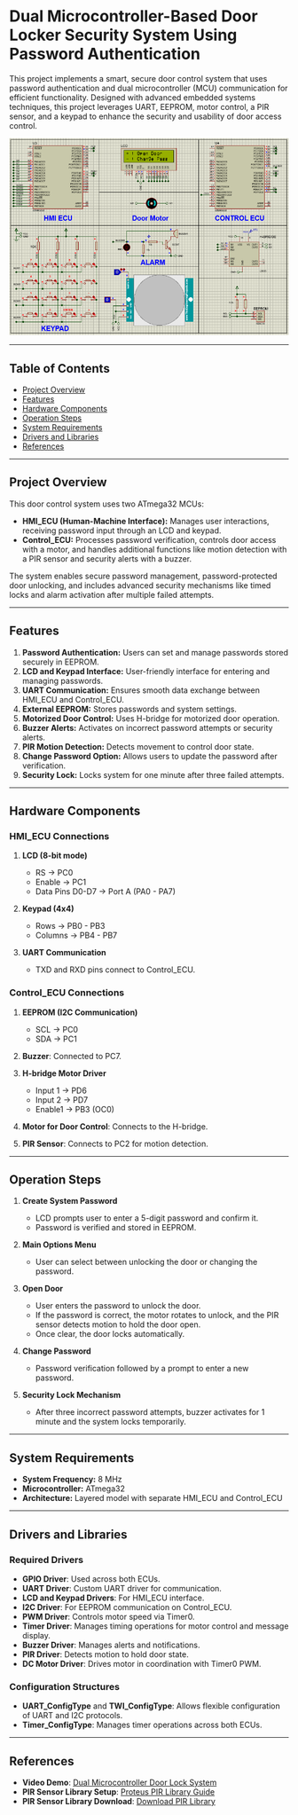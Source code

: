 # Dual Microcontroller-Based Door Locker Security System Using Password Authentication

This project implements a smart, secure door control system that uses password authentication and dual microcontroller (MCU) communication for efficient functionality. Designed with advanced embedded systems techniques, this project leverages UART, EEPROM, motor control, a PIR sensor, and a keypad to enhance the security and usability of door access control.

![Project Demo](docs/Screenshots/Screenshot2.png)

---

## Table of Contents
- [Project Overview](#project-overview)
- [Features](#features)
- [Hardware Components](#hardware-components)
- [Operation Steps](#operation-steps)
- [System Requirements](#system-requirements)
- [Drivers and Libraries](#drivers-and-libraries)
- [References](#references)

---

## Project Overview
This door control system uses two ATmega32 MCUs:
- **HMI_ECU (Human-Machine Interface):** Manages user interactions, receiving password input through an LCD and keypad.
- **Control_ECU:** Processes password verification, controls door access with a motor, and handles additional functions like motion detection with a PIR sensor and security alerts with a buzzer.

The system enables secure password management, password-protected door unlocking, and includes advanced security mechanisms like timed locks and alarm activation after multiple failed attempts.

---

## Features
1. **Password Authentication:** Users can set and manage passwords stored securely in EEPROM.
2. **LCD and Keypad Interface:** User-friendly interface for entering and managing passwords.
3. **UART Communication:** Ensures smooth data exchange between HMI_ECU and Control_ECU.
4. **External EEPROM:** Stores passwords and system settings.
5. **Motorized Door Control:** Uses H-bridge for motorized door operation.
6. **Buzzer Alerts:** Activates on incorrect password attempts or security alerts.
7. **PIR Motion Detection:** Detects movement to control door state.
8. **Change Password Option:** Allows users to update the password after verification.
9. **Security Lock:** Locks system for one minute after three failed attempts.

---

## Hardware Components
### HMI_ECU Connections
1. **LCD (8-bit mode)**
   - RS → PC0
   - Enable → PC1
   - Data Pins D0-D7 → Port A (PA0 - PA7)

2. **Keypad (4x4)**
   - Rows → PB0 - PB3
   - Columns → PB4 - PB7

3. **UART Communication**
   - TXD and RXD pins connect to Control_ECU.

### Control_ECU Connections
1. **EEPROM (I2C Communication)**
   - SCL → PC0
   - SDA → PC1

2. **Buzzer**: Connected to PC7.
3. **H-bridge Motor Driver**
   - Input 1 → PD6
   - Input 2 → PD7
   - Enable1 → PB3 (OC0)

4. **Motor for Door Control**: Connects to the H-bridge.
5. **PIR Sensor**: Connects to PC2 for motion detection.

---

## Operation Steps

1. **Create System Password**
   - LCD prompts user to enter a 5-digit password and confirm it.
   - Password is verified and stored in EEPROM.

2. **Main Options Menu**
   - User can select between unlocking the door or changing the password.

3. **Open Door**
   - User enters the password to unlock the door.
   - If the password is correct, the motor rotates to unlock, and the PIR sensor detects motion to hold the door open.
   - Once clear, the door locks automatically.

4. **Change Password**
   - Password verification followed by a prompt to enter a new password.

5. **Security Lock Mechanism**
   - After three incorrect password attempts, buzzer activates for 1 minute and the system locks temporarily.

---

## System Requirements
- **System Frequency:** 8 MHz
- **Microcontroller:** ATmega32
- **Architecture:** Layered model with separate HMI_ECU and Control_ECU

---

## Drivers and Libraries

### Required Drivers
- **GPIO Driver**: Used across both ECUs.
- **UART Driver**: Custom UART driver for communication.
- **LCD and Keypad Drivers**: For HMI_ECU interface.
- **I2C Driver**: For EEPROM communication on Control_ECU.
- **PWM Driver**: Controls motor speed via Timer0.
- **Timer Driver**: Manages timing operations for motor control and message display.
- **Buzzer Driver**: Manages alerts and notifications.
- **PIR Driver**: Detects motion to hold door state.
- **DC Motor Driver**: Drives motor in coordination with Timer0 PWM.

### Configuration Structures
- **UART_ConfigType** and **TWI_ConfigType**: Allows flexible configuration of UART and I2C protocols.
- **Timer_ConfigType**: Manages timer operations across both ECUs.

---

## References
- **Video Demo**: [Dual Microcontroller Door Lock System](https://youtu.be/X5EwIRfGAAY)
- **PIR Sensor Library Setup**: [Proteus PIR Library Guide](https://youtu.be/bhT90bM-Vdw)
- **PIR Sensor Library Download**: [Download PIR Library](https://www.mediafire.com/file/vjffcf868ea2fbi/PIR_Sensor_lib.zip/file)
